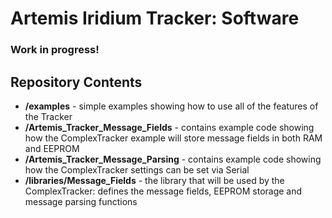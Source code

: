 # Artemis Iridium Tracker: Software

### Work in progress!

## Repository Contents
- **/examples** - simple examples showing how to use all of the features of the Tracker
- **/Artemis_Tracker_Message_Fields** - contains example code showing how the ComplexTracker example will store message fields in both RAM and EEPROM
- **/Artemis_Tracker_Message_Parsing** - contains example code showing how the ComplexTracker settings can be set via Serial
- **/libraries/Message_Fields** - the library that will be used by the ComplexTracker: defines the message fields, EEPROM storage and message parsing functions






